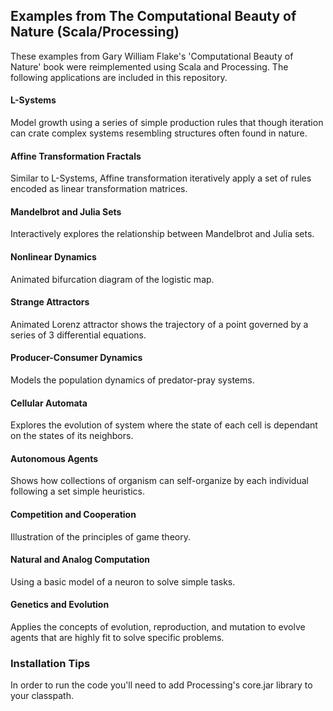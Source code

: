 ## Examples from The Computational Beauty of Nature (Scala/Processing)

These examples from Gary William Flake's 'Computational Beauty of Nature' book 
were reimplemented using Scala and Processing. The following applications are 
included in this repository.

#### L-Systems
Model growth using a series of simple production rules that though iteration
can crate complex systems resembling structures often found in nature.

#### Affine Transformation Fractals
Similar to L-Systems, Affine transformation iteratively apply a set of rules
encoded as linear transformation matrices.

#### Mandelbrot and Julia Sets
Interactively explores the relationship between Mandelbrot and Julia 
sets. 

#### Nonlinear Dynamics
Animated bifurcation diagram of the logistic map.


#### Strange Attractors
Animated Lorenz attractor shows the trajectory of a point governed by a 
series of 3 differential equations.


#### Producer-Consumer Dynamics
Models the population dynamics of predator-pray systems.


#### Cellular Automata
Explores the evolution of system where the state of each cell is dependant 
on the states of its neighbors.

#### Autonomous Agents
Shows how collections of organism can self-organize by each individual 
following a set simple heuristics.

#### Competition and Cooperation
Illustration of the principles of game theory.

#### Natural and Analog Computation
Using a basic model of a neuron to solve simple tasks.

#### Genetics and Evolution
Applies the concepts of evolution, reproduction, and mutation to evolve
agents that are highly fit to solve specific problems.

### Installation Tips 
In order to run the code you'll need to add Processing's core.jar library to your classpath.

